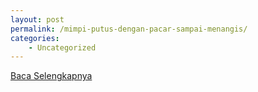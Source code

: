 ```yaml
---
layout: post
permalink: /mimpi-putus-dengan-pacar-sampai-menangis/
categories:
    - Uncategorized
---
```


[Baca Selengkapnya](/07)
